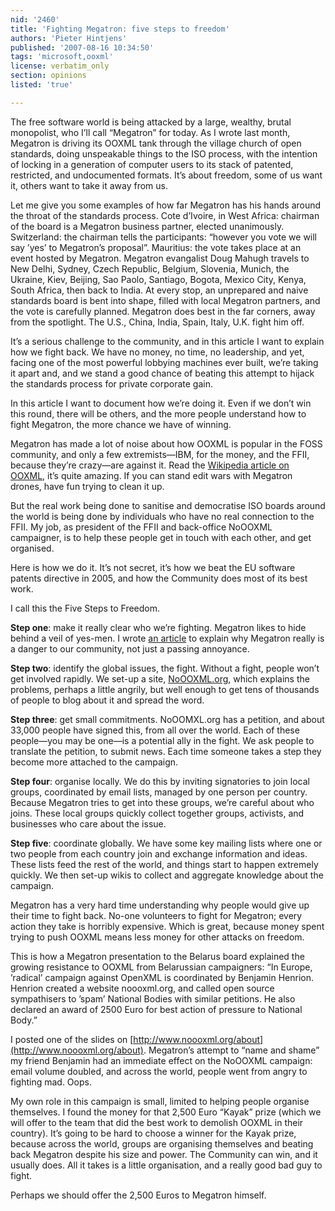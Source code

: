 ```yaml
---
nid: '2460'
title: 'Fighting Megatron: five steps to freedom'
authors: 'Pieter Hintjens'
published: '2007-08-16 10:34:50'
tags: 'microsoft,ooxml'
license: verbatim_only
section: opinions
listed: 'true'

---
```

The free software world is being attacked by a large, wealthy, brutal monopolist, who I’ll call “Megatron” for today. As I wrote last month, Megatron is driving its OOXML tank through the village church of open standards, doing unspeakable things to the ISO process, with the intention of locking in a generation of computer users to its stack of patented, restricted, and undocumented formats. It’s about freedom, some of us want it, others want to take it away from us.

Let me give you some examples of how far Megatron has his hands around the throat of the standards process. Cote d’Ivoire, in West Africa: chairman of the board is a Megatron business partner, elected unanimously. Switzerland: the chairman tells the participants: “however you vote we will say ’yes’ to Megatron’s proposal”. Mauritius: the vote takes place at an event hosted by Megatron. Megatron evangalist Doug Mahugh travels to New Delhi, Sydney, Czech Republic, Belgium, Slovenia, Munich, the Ukraine, Kiev, Beijing, Sao Paolo, Santiago, Bogota, Mexico City, Kenya, South Africa, then back to India. At every stop, an unprepared and naive standards board is bent into shape, filled with local Megatron partners, and the vote is carefully planned. Megatron does best in the far corners, away from the spotlight. The U.S., China, India, Spain, Italy, U.K. fight him off.

It’s a serious challenge to the community, and in this article I want to explain how we fight back. We have no money, no time, no leadership, and yet, facing one of the most powerful lobbying machines ever built, we’re taking it apart and, and we stand a good chance of beating this attempt to hijack the standards process for private corporate gain.

In this article I want to document how we’re doing it. Even if we don’t win this round, there will be others, and the more people understand how to fight Megatron, the more chance we have of winning.

Megatron has made a lot of noise about how OOXML is popular in the FOSS community, and only a few extremists—IBM, for the money, and the FFII, because they’re crazy—are against it. Read the [Wikipedia article on OOXML](http://en.wikipedia.org/wiki/OOXML), it’s quite amazing. If you can stand edit wars with Megatron drones, have fun trying to clean it up.

But the real work being done to sanitise and democratise ISO boards around the world is being done by individuals who have no real connection to the FFII. My job, as president of the FFII and back-office NoOOXML campaigner, is to help these people get in touch with each other, and get organised.

Here is how we do it. It’s not secret, it’s how we beat the EU software patents directive in 2005, and how the Community does most of its best work.

I call this the Five Steps to Freedom.

**Step one**: make it really clear who we’re fighting. Megatron likes to hide behind a veil of yes-men. I wrote [an article](http://www.digitalmajority.org/forum/t-10689/yes-microsoft-is-the-threat) to explain why Megatron really is a danger to our community, not just a passing annoyance.

**Step two**: identify the global issues, the fight. Without a fight, people won’t get involved rapidly. We set-up a site, [NoOOXML.org](NoOOXML.org), which explains the problems, perhaps a little angrily, but well enough to get tens of thousands of people to blog about it and spread the word.

**Step three**: get small commitments. NoOOMXL.org has a petition, and about 33,000 people have signed this, from all over the world. Each of these people—you may be one—is a potential ally in the fight. We ask people to translate the petition, to submit news. Each time someone takes a step they become more attached to the campaign.

**Step four**: organise locally. We do this by inviting signatories to join local groups, coordinated by email lists, managed by one person per country. Because Megatron tries to get into these groups, we’re careful about who joins. These local groups quickly collect together groups, activists, and businesses who care about the issue.

**Step five**: coordinate globally. We have some key mailing lists where one or two people from each country join and exchange information and ideas. These lists feed the rest of the world, and things start to happen extremely quickly. We then set-up wikis to collect and aggregate knowledge about the campaign.

Megatron has a very hard time understanding why people would give up their time to fight back. No-one volunteers to fight for Megatron; every action they take is horribly expensive. Which is great, because money spent trying to push OOXML means less money for other attacks on freedom.

This is how a Megatron presentation to the Belarus board explained the growing resistance to OOXML from Belarussian campaigners: “In Europe, ’radical’ campaign against OpenXML is coordinated by Benjamin Henrion. Henrion created a website noooxml.org, and called open source sympathisers to ’spam’ National Bodies with similar petitions. He also declared an award of 2500 Euro for best action of pressure to National Body.”

I posted one of the slides on [http://www.noooxml.org/about](http://www.noooxml.org/about). Megatron’s attempt to “name and shame” my friend Benjamin had an immediate effect on the NoOOXML campaign: email volume doubled, and across the world, people went from angry to fighting mad. Oops.

My own role in this campaign is small, limited to helping people organise themselves. I found the money for that 2,500 Euro “Kayak” prize (which we will offer to the team that did the best work to demolish OOXML in their country). It’s going to be hard to choose a winner for the Kayak prize, because across the world, groups are organising themselves and beating back Megatron despite his size and power. The Community can win, and it usually does. All it takes is a little organisation, and a really good bad guy to fight.

Perhaps we should offer the 2,500 Euros to Megatron himself.

